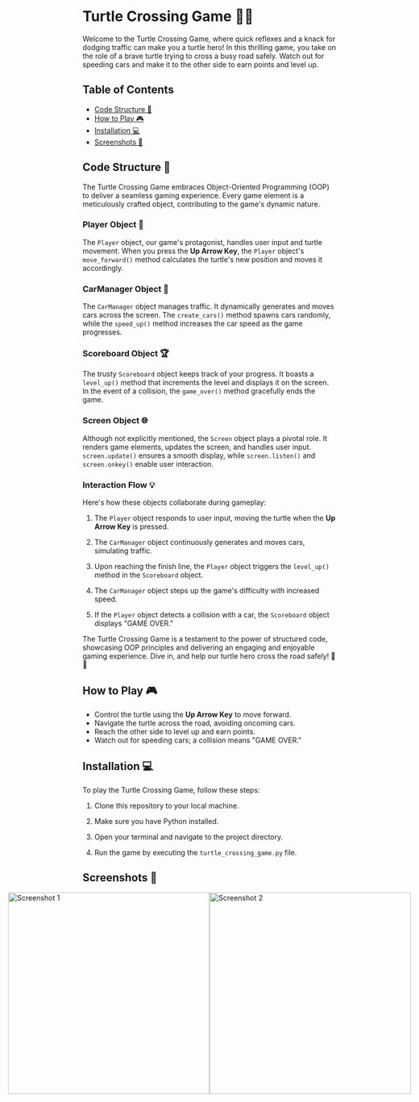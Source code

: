 # Turtle Crossing Game 🐢🚗

Welcome to the Turtle Crossing Game, where quick reflexes and a knack for dodging traffic can make you a turtle hero! In this thrilling game, you take on the role of a brave turtle trying to cross a busy road safely. Watch out for speeding cars and make it to the other side to earn points and level up.

## Table of Contents

- [Code Structure 🧰](#code-structure-)
- [How to Play 🎮](#how-to-play-)
- [Installation 💻](#installation-)
- [Screenshots 📸](#screenshots-)

## Code Structure 🧰

The Turtle Crossing Game embraces Object-Oriented Programming (OOP) to deliver a seamless gaming experience. Every game element is a meticulously crafted object, contributing to the game's dynamic nature.

### Player Object 🐢

The `Player` object, our game's protagonist, handles user input and turtle movement. When you press the **Up Arrow Key**, the `Player` object's `move_forward()` method calculates the turtle's new position and moves it accordingly.

### CarManager Object 🚗

The `CarManager` object manages traffic. It dynamically generates and moves cars across the screen. The `create_cars()` method spawns cars randomly, while the `speed_up()` method increases the car speed as the game progresses.

### Scoreboard Object 🏆

The trusty `Scoreboard` object keeps track of your progress. It boasts a `level_up()` method that increments the level and displays it on the screen. In the event of a collision, the `game_over()` method gracefully ends the game.

### Screen Object 🌐

Although not explicitly mentioned, the `Screen` object plays a pivotal role. It renders game elements, updates the screen, and handles user input. `screen.update()` ensures a smooth display, while `screen.listen()` and `screen.onkey()` enable user interaction.

### Interaction Flow 💡

Here's how these objects collaborate during gameplay:

1. The `Player` object responds to user input, moving the turtle when the **Up Arrow Key** is pressed.

2. The `CarManager` object continuously generates and moves cars, simulating traffic.

3. Upon reaching the finish line, the `Player` object triggers the `level_up()` method in the `Scoreboard` object.

4. The `CarManager` object steps up the game's difficulty with increased speed.

5. If the `Player` object detects a collision with a car, the `Scoreboard` object displays "GAME OVER."

The Turtle Crossing Game is a testament to the power of structured code, showcasing OOP principles and delivering an engaging and enjoyable gaming experience. Dive in, and help our turtle hero cross the road safely! 🚀🐍

## How to Play 🎮

- Control the turtle using the **Up Arrow Key** to move forward.
- Navigate the turtle across the road, avoiding oncoming cars.
- Reach the other side to level up and earn points.
- Watch out for speeding cars; a collision means "GAME OVER."

## Installation 💻

To play the Turtle Crossing Game, follow these steps:

1. Clone this repository to your local machine.

2. Make sure you have Python installed.

3. Open your terminal and navigate to the project directory.

4. Run the game by executing the `turtle_crossing_game.py` file.

## Screenshots 📸

<div style="display: flex; justify-content: center;">
  <img src="https://github.com/asvilen/turtle-crossing-game/assets/47661156/440fbbe9-df37-4614-807c-3c600a0d008a" alt="Screenshot 1" width="400" />
  <img src="https://github.com/asvilen/turtle-crossing-game/assets/47661156/a4d3c2bd-622e-4270-9156-37cb6a1b4057" alt="Screenshot 2" width="400" />
</div>

